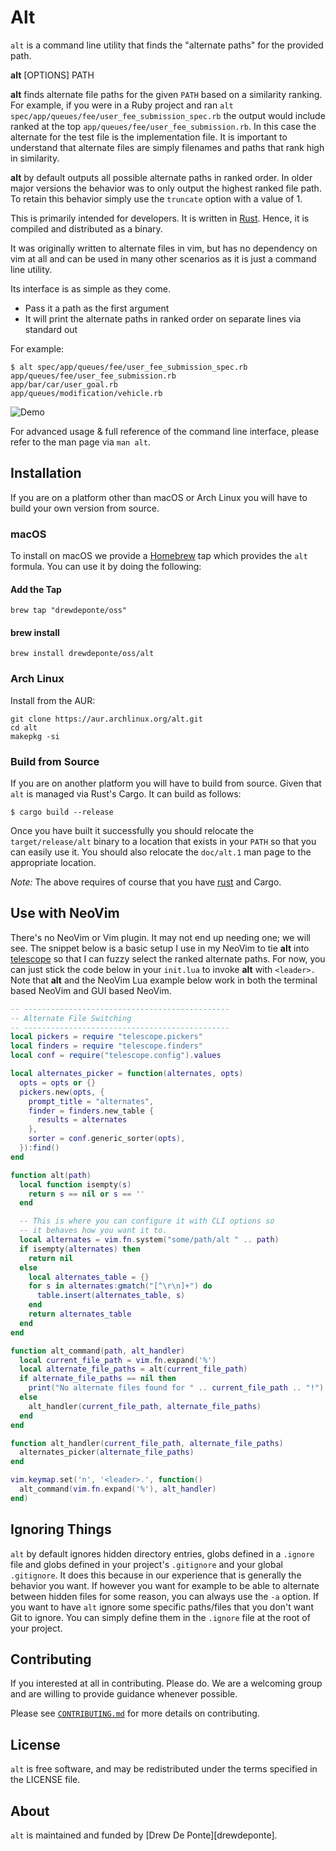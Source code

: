# Alt

`alt` is a command line utility that finds the "alternate paths" for the
provided path.

**alt** [OPTIONS] PATH

**alt** finds alternate file paths for the given `PATH` based on a similarity
ranking. For example, if you were in a Ruby project and ran
`alt spec/app/queues/fee/user_fee_submission_spec.rb` the output would include
ranked at the top `app/queues/fee/user_fee_submission.rb`. In this case the
alternate for the test file is the implementation file. It is important to
understand that alternate files are simply filenames and paths that rank high
in similarity.

**alt** by default outputs all possible alternate paths in ranked order. In
older major versions the behavior was to only output the highest ranked file
path. To retain this behavior simply use the `truncate` option with a value of
1.

This is primarily intended for developers. It is written in
[Rust][]. Hence, it is compiled and distributed as a
binary.

It was originally written to alternate files in vim, but has no dependency on
vim at all and can be used in many other scenarios as it is just a command line
utility.

Its interface is as simple as they come.

* Pass it a path as the first argument
* It will print the alternate paths in ranked order on separate lines via standard out

For example:

```text
$ alt spec/app/queues/fee/user_fee_submission_spec.rb
app/queues/fee/user_fee_submission.rb
app/bar/car/user_goal.rb
app/queues/modification/vehicle.rb
```

![Demo](https://raw.github.com/drewdeponte/alt/master/resources/demo-with-telescope.gif)

For advanced usage & full reference of the command line interface, please refer
to the man page via `man alt`.

## Installation

If you are on a platform other than macOS or Arch Linux you will have to build
your own version from source.

### macOS

To install on macOS we provide a [Homebrew](http://brew.sh) tap which provides
the `alt` formula. You can use it by doing the following:

#### Add the Tap

```
brew tap "drewdeponte/oss"
```

#### brew install

```
brew install drewdeponte/oss/alt
```

### Arch Linux

Install from the AUR:

```
git clone https://aur.archlinux.org/alt.git
cd alt
makepkg -si
```

### Build from Source

If you are on another platform you will have to build from source. Given
that `alt` is managed via Rust's Cargo. It can build as follows:

```
$ cargo build --release
```

Once you have built it successfully you should relocate the
`target/release/alt` binary to a location that exists in your `PATH` so
that you can easily use it. You should also relocate the `doc/alt.1` man page
to the appropriate location.

*Note:* The above requires of course that you have [rust][] and Cargo.

## Use with NeoVim

There's no NeoVim or Vim plugin. It may not end up needing one; we will see.
The snippet below is a basic setup I use in my NeoVim to tie **alt** into
[telescope][] so that I can fuzzy select the ranked alternate paths. For now,
you can just stick the code below in your `init.lua` to invoke **alt** with
`<leader>.` Note that **alt** and the NeoVim Lua example below work in both the
terminal based NeoVim and GUI based NeoVim.

```lua
-- ----------------------------------------------
-- Alternate File Switching
-- ----------------------------------------------
local pickers = require "telescope.pickers"
local finders = require "telescope.finders"
local conf = require("telescope.config").values

local alternates_picker = function(alternates, opts)
  opts = opts or {}
  pickers.new(opts, {
	prompt_title = "alternates",
	finder = finders.new_table {
	  results = alternates
	},
	sorter = conf.generic_sorter(opts),
  }):find()
end

function alt(path)
  local function isempty(s)
	return s == nil or s == ''
  end

  -- This is where you can configure it with CLI options so
  -- it behaves how you want it to.
  local alternates = vim.fn.system("some/path/alt " .. path)
  if isempty(alternates) then
	return nil
  else
	local alternates_table = {}
	for s in alternates:gmatch("[^\r\n]+") do
	  table.insert(alternates_table, s)
	end
	return alternates_table
  end
end

function alt_command(path, alt_handler)
  local current_file_path = vim.fn.expand('%')
  local alternate_file_paths = alt(current_file_path)
  if alternate_file_paths == nil then
	print("No alternate files found for " .. current_file_path .. "!")
  else
	alt_handler(current_file_path, alternate_file_paths)
  end
end

function alt_handler(current_file_path, alternate_file_paths)
  alternates_picker(alternate_file_paths)
end

vim.keymap.set('n', '<leader>.', function()
  alt_command(vim.fn.expand('%'), alt_handler)
end)
```

## Ignoring Things

`alt` by default ignores hidden directory entries, globs defined in a
`.ignore` file and globs defined in your project's `.gitignore` and your
global `.gitignore`. It does this because in our experience that is
generally the behavior you want. If however you want for example to be able to
alternate between hidden files for some reason, you can always use the `-a`
option. If you want to have `alt` ignore some specific paths/files that you
don't want Git to ignore. You can simply define them in the `.ignore` file
at the root of your project.

## Contributing

If you interested at all in contributing. Please do. We are a welcoming group
and are willing to provide guidance whenever possible.

Please see [`CONTRIBUTING.md`](./CONTRIBUTING.md) for more details on
contributing.

## License

`alt` is free software, and may be redistributed under the terms specified in
the LICENSE file.

## About

`alt` is maintained and funded by [Drew De Ponte][drewdeponte].

[Rust]: https://www.rust-lang.org
[rust]: https://www.rust-lang.org
[telescope]: https://github.com/nvim-telescope/telescope.nvim
